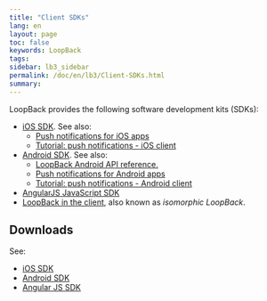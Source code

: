```yaml
---
title: "Client SDKs"
lang: en
layout: page
toc: false
keywords: LoopBack
tags:
sidebar: lb3_sidebar
permalink: /doc/en/lb3/Client-SDKs.html
summary:
---
```


LoopBack provides the following software development kits (SDKs):

* [iOS SDK](iOS-SDK.html). See also:
  * [Push notifications for iOS apps](Push-notifications-for-iOS-apps.html)
  * [Tutorial: push notifications - iOS client](Push-notifications-for-iOS-apps.html)
* [Android SDK](Android-SDK.html). See also:
  * [LoopBack Android API reference.](http://apidocs.loopback.io/loopback-sdk-android/api/index.html)
  * [Push notifications for Android apps](Push-notifications-for-Android-apps.html)
  * [Tutorial: push notifications - Android client](Push-notifications-for-Android-apps.html)
* [AngularJS JavaScript SDK](AngularJS-JavaScript-SDK.html)
* [LoopBack in the client](LoopBack-in-the-client.html), also known as _isomorphic LoopBack_.

## Downloads

See:

* [iOS SDK](iOS-SDK.html)
* [Android SDK](Android-SDK.html)
* [Angular JS SDK](AngularJS-JavaScript-SDK.html)
